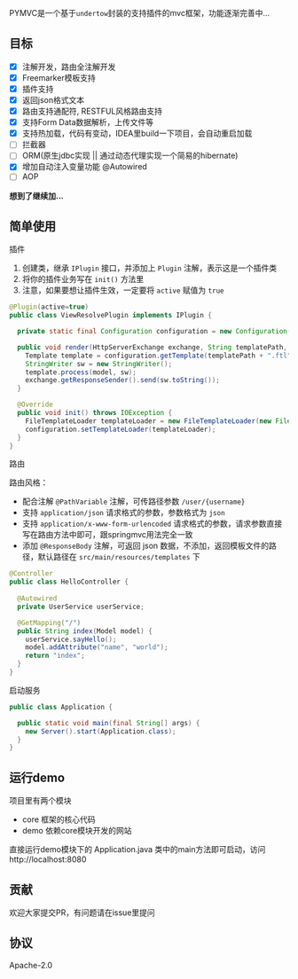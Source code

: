 PYMVC是一个基于`undertow`封装的支持插件的mvc框架，功能逐渐完善中...

## 目标

- [x] 注解开发，路由全注解开发
- [x] Freemarker模板支持
- [x] 插件支持
- [x] 返回json格式文本
- [x] 路由支持通配符, RESTFUL风格路由支持
- [x] 支持Form Data数据解析，上传文件等
- [x] 支持热加载，代码有变动，IDEA里build一下项目，会自动重启加载
- [ ] 拦截器
- [ ] ORM(原生jdbc实现 || 通过动态代理实现一个简易的hibernate)
- [x] 增加自动注入变量功能 @Autowired
- [ ] AOP

**想到了继续加...**

## 简单使用

插件

1. 创建类，继承 `IPlugin` 接口，并添加上 `Plugin` 注解，表示这是一个插件类
2. 将你的插件业务写在 `init()` 方法里
3. 注意，如果要想让插件生效，一定要将 `active` 赋值为 `true`

```java
@Plugin(active=true)
public class ViewResolvePlugin implements IPlugin {

  private static final Configuration configuration = new Configuration(Configuration.VERSION_2_3_28);

  public void render(HttpServerExchange exchange, String templatePath, Map<String, Object> model) throws IOException, TemplateException {
    Template template = configuration.getTemplate(templatePath + ".ftl");
    StringWriter sw = new StringWriter();
    template.process(model, sw);
    exchange.getResponseSender().send(sw.toString());
  }

  @Override
  public void init() throws IOException {
    FileTemplateLoader templateLoader = new FileTemplateLoader(new File(ViewResolvePlugin.class.getClassLoader().getResource("templates").getPath()));
    configuration.setTemplateLoader(templateLoader);
  }
}
```

路由

路由风格：

- 配合注解 `@PathVariable` 注解，可传路径参数  `/user/{username}`
- 支持 `application/json` 请求格式的参数，参数格式为 `json`
- 支持 `application/x-www-form-urlencoded` 请求格式的参数，请求参数直接写在路由方法中即可，跟springmvc用法完全一致
- 添加 `@ResponseBody` 注解，可返回 json 数据，不添加，返回模板文件的路径，默认路径在 `src/main/resources/templates` 下

```java
@Controller
public class HelloController {
    
  @Autowired
  private UserService userService;

  @GetMapping("/")
  public String index(Model model) {
    userService.sayHello();
    model.addAttribute("name", "world");
    return "index";
  }
}
```

启动服务

```java
public class Application {

  public static void main(final String[] args) {
    new Server().start(Application.class);
  }
}
```

## 运行demo

项目里有两个模块

- core 框架的核心代码
- demo 依赖core模块开发的网站

直接运行demo模块下的 Application.java 类中的main方法即可启动，访问 http://localhost:8080

## 贡献

欢迎大家提交PR，有问题请在issue里提问

## 协议

Apache-2.0

